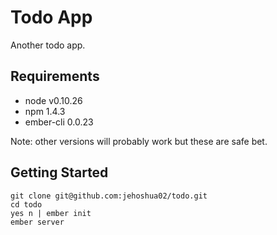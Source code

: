 # Todo App

Another todo app.

## Requirements

+ node v0.10.26
+ npm 1.4.3
+ ember-cli 0.0.23

Note: other versions will probably work but these are safe bet.


## Getting Started

```shell
git clone git@github.com:jehoshua02/todo.git
cd todo
yes n | ember init
ember server
```


